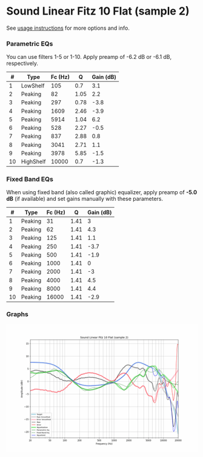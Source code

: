 # Sound Linear Fitz 10 Flat (sample 2)
See [usage instructions](https://github.com/jaakkopasanen/AutoEq#usage) for more options and info.

### Parametric EQs
You can use filters 1-5 or 1-10. Apply preamp of -6.2 dB or -6.1 dB, respectively.

|   # | Type      |   Fc (Hz) |    Q |   Gain (dB) |
|-----|-----------|-----------|------|-------------|
|   1 | LowShelf  |       105 | 0.7  |         3.1 |
|   2 | Peaking   |        82 | 1.05 |         2.2 |
|   3 | Peaking   |       297 | 0.78 |        -3.8 |
|   4 | Peaking   |      1609 | 2.46 |        -3.9 |
|   5 | Peaking   |      5914 | 1.04 |         6.2 |
|   6 | Peaking   |       528 | 2.27 |        -0.5 |
|   7 | Peaking   |       837 | 2.88 |         0.8 |
|   8 | Peaking   |      3041 | 2.71 |         1.1 |
|   9 | Peaking   |      3978 | 5.85 |        -1.5 |
|  10 | HighShelf |     10000 | 0.7  |        -1.3 |

### Fixed Band EQs
When using fixed band (also called graphic) equalizer, apply preamp of **-5.0 dB** (if available) and set gains manually with these parameters.

|   # | Type    |   Fc (Hz) |    Q |   Gain (dB) |
|-----|---------|-----------|------|-------------|
|   1 | Peaking |        31 | 1.41 |         3   |
|   2 | Peaking |        62 | 1.41 |         4.3 |
|   3 | Peaking |       125 | 1.41 |         1.1 |
|   4 | Peaking |       250 | 1.41 |        -3.7 |
|   5 | Peaking |       500 | 1.41 |        -1.9 |
|   6 | Peaking |      1000 | 1.41 |         0   |
|   7 | Peaking |      2000 | 1.41 |        -3   |
|   8 | Peaking |      4000 | 1.41 |         4.5 |
|   9 | Peaking |      8000 | 1.41 |         4.4 |
|  10 | Peaking |     16000 | 1.41 |        -2.9 |

### Graphs
![](./Sound%20Linear%20Fitz%2010%20Flat%20(sample%202).png)
